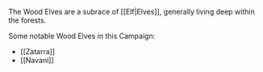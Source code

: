 The Wood Elves are a subrace of [[Elf|Elves]], generally living deep within the forests.

Some notable Wood Elves in this Campaign:
* [[Zatarra]]
* [[Navani]]
